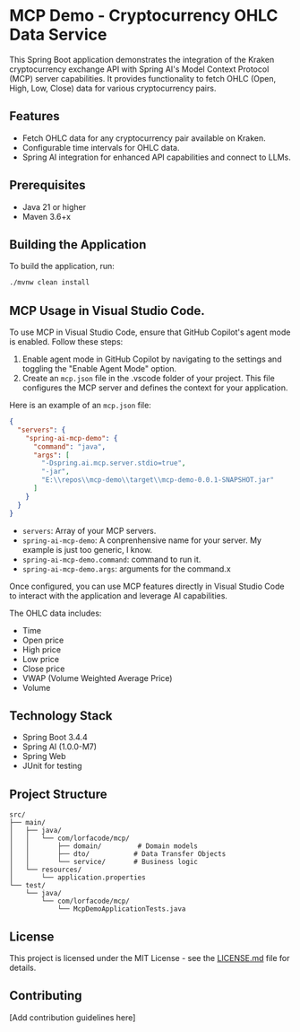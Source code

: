 # MCP Demo - Cryptocurrency OHLC Data Service

This Spring Boot application demonstrates the integration of the Kraken cryptocurrency exchange API with Spring AI's Model Context Protocol (MCP) server capabilities. It provides functionality to fetch OHLC (Open, High, Low, Close) data for various cryptocurrency pairs.

## Features

- Fetch OHLC data for any cryptocurrency pair available on Kraken.
- Configurable time intervals for OHLC data.
- Spring AI integration for enhanced API capabilities and connect to LLMs.

## Prerequisites

- Java 21 or higher
- Maven 3.6+x

## Building the Application

To build the application, run:

```bash
./mvnw clean install
```

## MCP Usage in Visual Studio Code.

To use MCP in Visual Studio Code, ensure that GitHub Copilot's agent mode is enabled. Follow these steps:

1. Enable agent mode in GitHub Copilot by navigating to the settings and toggling the "Enable Agent Mode" option.
2. Create an `mcp.json` file in the .vscode folder of your project. This file configures the MCP server and defines the context for your application.

Here is an example of an `mcp.json` file:

```json
{
  "servers": {
    "spring-ai-mcp-demo": {
      "command": "java",
      "args": [
        "-Dspring.ai.mcp.server.stdio=true",
        "-jar",
        "E:\\repos\\mcp-demo\\target\\mcp-demo-0.0.1-SNAPSHOT.jar"
      ]
    }
  }
}
```
- `servers`: Array of your MCP servers.
- `spring-ai-mcp-demo`: A conprenhensive name for your server. My example is just too generic, I know.
- `spring-ai-mcp-demo.command`: command to run it.
- `spring-ai-mcp-demo.args`: arguments for the command.x

Once configured, you can use MCP features directly in Visual Studio Code to interact with the application and leverage AI capabilities.

The OHLC data includes:

- Time
- Open price
- High price
- Low price
- Close price
- VWAP (Volume Weighted Average Price)
- Volume

## Technology Stack

- Spring Boot 3.4.4
- Spring AI (1.0.0-M7)
- Spring Web
- JUnit for testing

## Project Structure

```
src/
├── main/
│   ├── java/
│   │   └── com/lorfacode/mcp/
│   │       ├── domain/         # Domain models
│   │       ├── dto/           # Data Transfer Objects
│   │       └── service/       # Business logic
│   └── resources/
│       └── application.properties
└── test/
    └── java/
        └── com/lorfacode/mcp/
            └── McpDemoApplicationTests.java
```

## License

This project is licensed under the MIT License - see the [LICENSE.md](LICENSE.md) file for details.

## Contributing

[Add contribution guidelines here]

